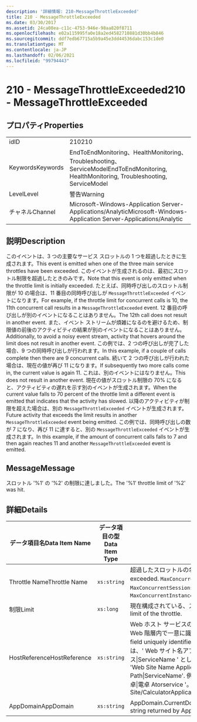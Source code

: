 ```yaml
---
description: '詳細情報: 210-MessageThrottleExceeded'
title: 210 - MessageThrottleExceeded
ms.date: 03/30/2017
ms.assetid: 24ca08ea-c11c-4753-946e-98aa820f8711
ms.openlocfilehash: e02a115995fa0e18a2ed4582710881d30bb4b846
ms.sourcegitcommit: ddf7edb67715a5b9a45e3dd44536dabc153c1de0
ms.translationtype: MT
ms.contentlocale: ja-JP
ms.lasthandoff: 02/06/2021
ms.locfileid: "99794443"
---
```

# <a name="210---messagethrottleexceeded"></a><span data-ttu-id="0e770-103">210 - MessageThrottleExceeded</span><span class="sxs-lookup"><span data-stu-id="0e770-103">210 - MessageThrottleExceeded</span></span>

## <a name="properties"></a><span data-ttu-id="0e770-104">プロパティ</span><span class="sxs-lookup"><span data-stu-id="0e770-104">Properties</span></span>  
  
|||  
|-|-|  
|<span data-ttu-id="0e770-105">id</span><span class="sxs-lookup"><span data-stu-id="0e770-105">ID</span></span>|<span data-ttu-id="0e770-106">210</span><span class="sxs-lookup"><span data-stu-id="0e770-106">210</span></span>|  
|<span data-ttu-id="0e770-107">Keywords</span><span class="sxs-lookup"><span data-stu-id="0e770-107">Keywords</span></span>|<span data-ttu-id="0e770-108">EndToEndMonitoring、HealthMonitoring、Troubleshooting、ServiceModel</span><span class="sxs-lookup"><span data-stu-id="0e770-108">EndToEndMonitoring, HealthMonitoring, Troubleshooting, ServiceModel</span></span>|  
|<span data-ttu-id="0e770-109">Level</span><span class="sxs-lookup"><span data-stu-id="0e770-109">Level</span></span>|<span data-ttu-id="0e770-110">警告</span><span class="sxs-lookup"><span data-stu-id="0e770-110">Warning</span></span>|  
|<span data-ttu-id="0e770-111">チャネル</span><span class="sxs-lookup"><span data-stu-id="0e770-111">Channel</span></span>|<span data-ttu-id="0e770-112">Microsoft-Windows-Application Server-Applications/Analytic</span><span class="sxs-lookup"><span data-stu-id="0e770-112">Microsoft-Windows-Application Server-Applications/Analytic</span></span>|  
  
## <a name="description"></a><span data-ttu-id="0e770-113">説明</span><span class="sxs-lookup"><span data-stu-id="0e770-113">Description</span></span>  

 <span data-ttu-id="0e770-114">このイベントは、3 つの主要なサービス スロットルの 1 つを超過したときに生成されます。</span><span class="sxs-lookup"><span data-stu-id="0e770-114">This event is emitted when one of the three main service throttles have been exceeded.</span></span> <span data-ttu-id="0e770-115">このイベントが生成されるのは、最初にスロットル制限を超過したときのみです。</span><span class="sxs-lookup"><span data-stu-id="0e770-115">Note that this event is only emitted when the throttle limit is initially exceeded.</span></span> <span data-ttu-id="0e770-116">たとえば、同時呼び出しのスロットル制限が 10 の場合は、11 番目の同時呼び出しが `MessageThrottleExceeded` イベントになります。</span><span class="sxs-lookup"><span data-stu-id="0e770-116">For example, if the throttle limit for concurrent calls is 10, the 11th concurrent call results in a `MessageThrottleExceeded` event.</span></span> <span data-ttu-id="0e770-117">12 番目の呼び出しが別のイベントになることはありません。</span><span class="sxs-lookup"><span data-stu-id="0e770-117">The 12th call does not result in another event.</span></span> <span data-ttu-id="0e770-118">また、イベント ストリームが煩雑になるのを避けるため、制限値の前後のアクティビティの結果が別のイベントになることはありません。</span><span class="sxs-lookup"><span data-stu-id="0e770-118">Additionally, to avoid a noisy event stream, activity that hovers around the limit does not result in another event.</span></span> <span data-ttu-id="0e770-119">この例では、2 つの呼び出しが完了した場合、9 つの同時呼び出しが行われます。</span><span class="sxs-lookup"><span data-stu-id="0e770-119">In this example, if a couple of calls complete then there are 9 concurrent calls.</span></span> <span data-ttu-id="0e770-120">続いて 2 つの呼び出しが行われた場合は、現在の値が再び 11 になります。</span><span class="sxs-lookup"><span data-stu-id="0e770-120">If subsequently two more calls come in, the current value is again 11.</span></span> <span data-ttu-id="0e770-121">これは、別のイベントにはなりません。</span><span class="sxs-lookup"><span data-stu-id="0e770-121">This does not result in another event.</span></span> <span data-ttu-id="0e770-122">現在の値がスロットル制限の 70% になると、アクティビティの遅れを示す別のイベントが生成されます。</span><span class="sxs-lookup"><span data-stu-id="0e770-122">When the current value falls to 70 percent of the throttle limit a different event is emitted that indicates that the activity has slowed.</span></span> <span data-ttu-id="0e770-123">以降のアクティビティが制限を超えた場合は、別の `MessageThrottleExceeded` イベントが生成されます。</span><span class="sxs-lookup"><span data-stu-id="0e770-123">Future activity that exceeds the limit results in another `MessageThrottleExceeded` event being emitted.</span></span> <span data-ttu-id="0e770-124">この例では、同時呼び出しの数が 7 になり、再び 11 に達すると、別の `MessageThrottleExceeded` イベントが生成されます。</span><span class="sxs-lookup"><span data-stu-id="0e770-124">In this example, if the amount of concurrent calls falls to 7 and then again reaches 11 and another `MessageThrottleExceeded` event is emitted.</span></span>  
  
## <a name="message"></a><span data-ttu-id="0e770-125">Message</span><span class="sxs-lookup"><span data-stu-id="0e770-125">Message</span></span>  

 <span data-ttu-id="0e770-126">スロットル '%1' の '%2' の制限に達しました。</span><span class="sxs-lookup"><span data-stu-id="0e770-126">The '%1' throttle limit of '%2' was hit.</span></span>  
  
## <a name="details"></a><span data-ttu-id="0e770-127">詳細</span><span class="sxs-lookup"><span data-stu-id="0e770-127">Details</span></span>  
  
|<span data-ttu-id="0e770-128">データ項目名</span><span class="sxs-lookup"><span data-stu-id="0e770-128">Data Item Name</span></span>|<span data-ttu-id="0e770-129">データ項目の型</span><span class="sxs-lookup"><span data-stu-id="0e770-129">Data Item Type</span></span>|<span data-ttu-id="0e770-130">説明</span><span class="sxs-lookup"><span data-stu-id="0e770-130">Description</span></span>|  
|--------------------|--------------------|-----------------|  
|<span data-ttu-id="0e770-131">Throttle Name</span><span class="sxs-lookup"><span data-stu-id="0e770-131">Throttle Name</span></span>|`xs:string`|<span data-ttu-id="0e770-132">超過したスロットルの名前。</span><span class="sxs-lookup"><span data-stu-id="0e770-132">The name of the throttle that has been exceeded.</span></span> <span data-ttu-id="0e770-133">`MaxConcurrentCalls`、`MaxConcurrentInstances`、または `MaxConcurrentSessions`。</span><span class="sxs-lookup"><span data-stu-id="0e770-133">Either `MaxConcurrentCalls`, `MaxConcurrentInstances`, or `MaxConcurrentSessions`,</span></span>|  
|<span data-ttu-id="0e770-134">制限</span><span class="sxs-lookup"><span data-stu-id="0e770-134">Limit</span></span>|`xs:long`|<span data-ttu-id="0e770-135">現在構成されている、スロットルの制限。</span><span class="sxs-lookup"><span data-stu-id="0e770-135">The currently configured limit of the throttle.</span></span>|  
|<span data-ttu-id="0e770-136">HostReference</span><span class="sxs-lookup"><span data-stu-id="0e770-136">HostReference</span></span>|`xs:string`|<span data-ttu-id="0e770-137">Web ホスト サービスの場合は、このフィールドにより、サービスが Web 階層内で一意に識別されます。</span><span class="sxs-lookup"><span data-stu-id="0e770-137">For Web-hosted services, this field uniquely identifies the service in the Web hierarchy.</span></span> <span data-ttu-id="0e770-138">この形式は、' Web サイト名アプリケーションの仮想パス&#124;サービスの仮想パス&#124;ServiceName ' として定義されています。</span><span class="sxs-lookup"><span data-stu-id="0e770-138">Its format is defined as 'Web Site Name Application Virtual Path&#124;Service Virtual Path&#124;ServiceName'.</span></span> <span data-ttu-id="0e770-139">例: ' 既定の Web サイト/計算 Atorapplication&#124;/電卓&#124;電卓 Atorservice '。</span><span class="sxs-lookup"><span data-stu-id="0e770-139">Example: 'Default Web Site/CalculatorApplication&#124;/CalculatorService.svc&#124;CalculatorService'.</span></span>|  
|<span data-ttu-id="0e770-140">AppDomain</span><span class="sxs-lookup"><span data-stu-id="0e770-140">AppDomain</span></span>|`xs:string`|<span data-ttu-id="0e770-141">AppDomain.CurrentDomain.FriendlyName で返される文字列。</span><span class="sxs-lookup"><span data-stu-id="0e770-141">The string returned by AppDomain.CurrentDomain.FriendlyName.</span></span>|
